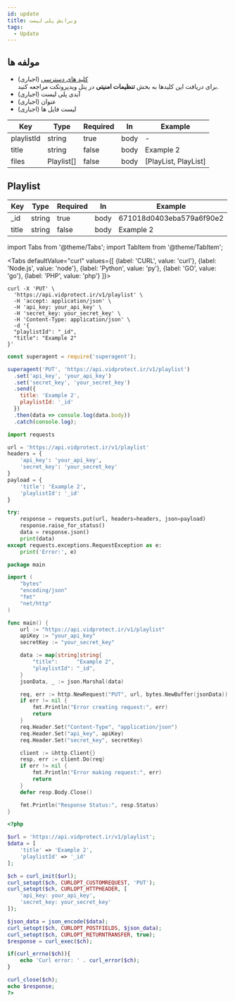 ```yaml
---
id: update
title: ویرایش پلی لیست
tags:
  - Update
---
```


## مولفه ها

* [کلید های دسترسی][] (اجباری)  
  برای دریافت این کلیدها به بخش **تنظیمات امنیتی** در پنل ویدپروتکت مراجعه کنید.
* آیدی پلی لیست (اجباری)
* عنوان (اجباری)
* لیست فایل ها (اجباری)

| Key        | Type       | Required | In   | Example                |
|------------|------------|----------|------|------------------------|
| playlistId | string     | true     | body | -                      |
| title      | string     | false    | body | Example 2              |
| files      | Playlist[] | false    | body | [PlayList, PlayList]   |

## Playlist

| Key   | Type   | Required | In   | Example                  |
|-------|--------|----------|------|--------------------------|
| _id   | string | true     | body | 671018d0403eba579a6f90e2 |
| title | string | false    | body | Example 2                |

import Tabs from '@theme/Tabs';
import TabItem from '@theme/TabItem';

<Tabs
defaultValue="curl"
values={[
{label: 'CURL', value: 'curl'},
{label: 'Node.js', value: 'node'},
{label: 'Python', value: 'py'},
{label: 'GO', value: 'go'},
{label: 'PHP', value: 'php'}
]}>

<TabItem value="curl">

```shell
curl -X 'PUT' \
  'https://api.vidprotect.ir/v1/playlist' \
  -H 'accept: application/json' \
  -H 'api_key: your_api_key' \
  -H 'secret_key: your_secret_key' \
  -H 'Content-Type: application/json' \
  -d '{
  "playlistId": "_id",
  "title": "Example 2"
}'
```

</TabItem>

<TabItem value="node">

```js
const superagent = require('superagent');

superagent('PUT', 'https://api.vidprotect.ir/v1/playlist')
  .set('api_key', 'your_api_key')
  .set('secret_key', 'your_secret_key')
  .send({
    title: 'Example 2',
    playlistId: '_id'
  })
  .then(data => console.log(data.body))
  .catch(console.log);
```

</TabItem>

<TabItem value="py">

```python
import requests

url = 'https://api.vidprotect.ir/v1/playlist'
headers = {
    'api_key': 'your_api_key',
    'secret_key': 'your_secret_key'
}
payload = {
    'title': 'Example 2',
    'playlistId': '_id'
}

try:
    response = requests.put(url, headers=headers, json=payload)
    response.raise_for_status()
    data = response.json()
    print(data)
except requests.exceptions.RequestException as e:
    print('Error:', e)
```

</TabItem>


<TabItem value="go">

```go
package main

import (
	"bytes"
	"encoding/json"
	"fmt"
	"net/http"
)

func main() {
	url := "https://api.vidprotect.ir/v1/playlist"
	apiKey := "your_api_key"
	secretKey := "your_secret_key"

	data := map[string]string{
		"title":      "Example 2",
		"playlistId": "_id",
	}
	jsonData, _ := json.Marshal(data)

	req, err := http.NewRequest("PUT", url, bytes.NewBuffer(jsonData))
	if err != nil {
		fmt.Println("Error creating request:", err)
		return
	}
	req.Header.Set("Content-Type", "application/json")
	req.Header.Set("api_key", apiKey)
	req.Header.Set("secret_key", secretKey)

	client := &http.Client{}
	resp, err := client.Do(req)
	if err != nil {
		fmt.Println("Error making request:", err)
		return
	}
	defer resp.Body.Close()

	fmt.Println("Response Status:", resp.Status)
}
```

</TabItem>

<TabItem value="php">

```php
<?php

$url = 'https://api.vidprotect.ir/v1/playlist';
$data = [
    'title' => 'Example 2',
    'playlistId' => '_id'
];

$ch = curl_init($url);
curl_setopt($ch, CURLOPT_CUSTOMREQUEST, 'PUT');
curl_setopt($ch, CURLOPT_HTTPHEADER, [
    'api_key: your_api_key',
    'secret_key: your_secret_key'
]);

$json_data = json_encode($data);
curl_setopt($ch, CURLOPT_POSTFIELDS, $json_data);
curl_setopt($ch, CURLOPT_RETURNTRANSFER, true);
$response = curl_exec($ch);

if(curl_errno($ch)){
    echo 'Curl error: ' . curl_error($ch);
}

curl_close($ch);
echo $response;
?>
```

</TabItem>

</Tabs>

[کلید های دسترسی]: https://vidprotect.ir/panel/settings/security-settings